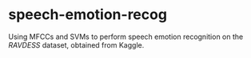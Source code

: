 # speech-emotion-recog
Using MFCCs and SVMs to perform speech emotion recognition on the *RAVDESS* dataset, obtained from Kaggle.
